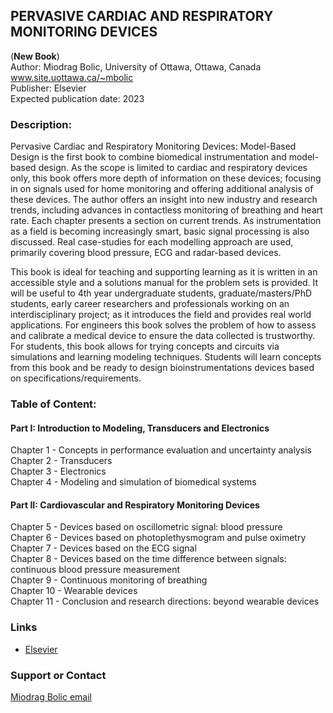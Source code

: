 ## PERVASIVE CARDIAC AND RESPIRATORY MONITORING DEVICES
(**New Book**) <br>
Author: Miodrag Bolic, University of Ottawa, Ottawa, Canada<br> www.site.uottawa.ca/~mbolic <br>
Publisher: Elsevier <br>
Expected publication date: 2023 <br>



### Description:
Pervasive Cardiac and Respiratory Monitoring Devices: Model-Based Design is the first book to combine biomedical instrumentation and model-based design. As the scope is limited to cardiac and respiratory devices only, this book offers more depth of information on these devices; focusing in on signals used for home monitoring and offering additional analysis of these devices. The author offers an insight into new industry and research trends, including advances in contactless monitoring of breathing and heart rate. Each chapter presents a section on current trends. As instrumentation as a field is becoming increasingly smart, basic signal processing is also discussed. Real case-studies for each modelling approach are used, primarily covering blood pressure, ECG and radar-based devices.

This book is ideal for teaching and supporting learning as it is written in an accessible style and a solutions manual for the problem sets is provided. It will be useful to 4th year undergraduate students, graduate/masters/PhD students, early career researchers and professionals working on an interdisciplinary project; as it introduces the field and provides real world applications. For engineers this book solves the problem of how to assess and calibrate a medical device to ensure the data collected is trustworthy. For students, this book allows for trying concepts and circuits via simulations and learning modeling techniques. Students will learn concepts from this book and be ready to design bioinstrumentations devices based on specifications/requirements.




### Table of Content:
#### Part I: Introduction to Modeling, Transducers and Electronics
Chapter 1 - Concepts in performance evaluation and uncertainty analysis \
Chapter 2 - Transducers \
Chapter 3 - Electronics \
Chapter 4 - Modeling and simulation of biomedical systems
#### Part II: Cardiovascular and Respiratory Monitoring Devices
Chapter 5 - Devices based on oscillometric signal: blood pressure \
Chapter 6 - Devices based on photoplethysmogram and pulse oximetry \
Chapter 7 - Devices based on the ECG signal \
Chapter 8 - Devices based on the time difference between signals: continuous blood pressure measurement \
Chapter 9 - Continuous monitoring of breathing \
Chapter 10 - Wearable devices \
Chapter 11 - Conclusion and research directions: beyond wearable devices 


### Links

* [Elsevier](https://www.elsevier.ca/ca/)


### Support or Contact

[Miodrag Bolic email ](mailto:mbolic@site.uottawa.ca)
